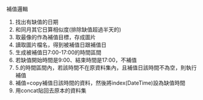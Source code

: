 補值邏輯
1. 找出有缺值的日期
2. 和同月其它日算相似度(排除缺值超過半天的)
3. 取最像的作為補值目標，存成圖片
4. 讀取圖片檔名，得到被補值日跟補值日
5. 生成被補值日7:00-17:00的時間區間
6. 若缺值開始時間是9:00、結束時間是17:00，不補值
7. 5.的時間區間內，若該時間不在原資料集內，且補值日該時間不為空，則執行補值
8. 補值=copy補值日該時間的資料，然後將index(DateTime)設為缺值時間
9. 用concat貼回去原本的資料集
